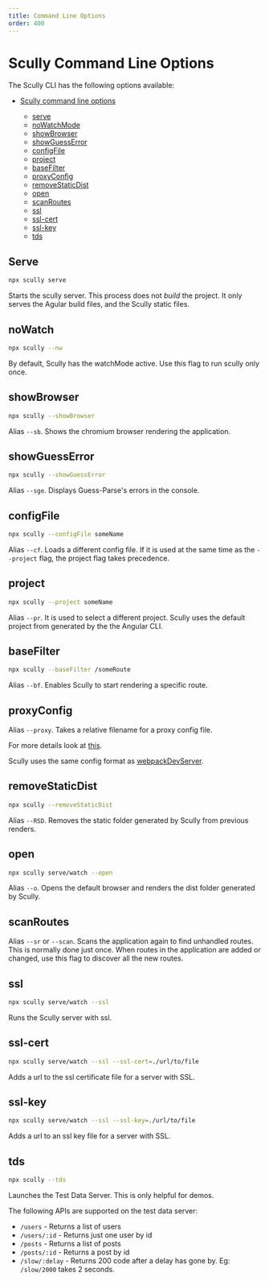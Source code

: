 ```yaml
---
title: Command Line Options
order: 400
---
```


# Scully Command Line Options

The Scully CLI has the following options available:

- [Scully command line options](#scully-command-line-options)

  - [serve](#serve)
  - [noWatchMode](#noWatch)
  - [showBrowser](#showbrowser)
  - [showGuessError](#showguesserror)
  - [configFile](#configfile)
  - [project](#project)
  - [baseFilter](#basefilter)
  - [proxyConfig](proxyconfig)
  - [removeStaticDist](#removestaticdist)
  - [open](#open)
  - [scanRoutes](scanRoutes)
  - [ssl](#ssl)
  - [ssl-cert](#ssl-cert)
  - [ssl-key](#ssl-key)
  - [tds](#tds)

## Serve

```bash
npx scully serve
```

Starts the scully server. This process does not _build_ the project. It only serves the Agular build files, and the Scully static files.

## noWatch

```bash
npx scully --nw
```

By default, Scully has the watchMode active. Use this flag to run scully only once.

## showBrowser

```bash
npx scully --showBrowser
```

Alias `--sb`. Shows the chromium browser rendering the application.

## showGuessError

```bash
npx scully --showGuessError
```

Alias `--sge`. Displays Guess-Parse's errors in the console.

## configFile

```bash
npx scully --configFile someName
```

Alias `--cf`. Loads a different config file. If it is used at the same time as the `--project` flag, the project flag takes precedence.

## project

```bash
npx scully --project someName
```

Alias `--pr`. It is used to select a different project. Scully uses the default project from generated by the the Angular CLI.

## baseFilter

```bash
npx scully --baseFilter /someRoute
```

Alias `--bf`. Enables Scully to start rendering a specific route.

## proxyConfig

Alias `--proxy`. Takes a relative filename for a proxy config file.

For more details look at [this](https://github.com/chimurai/http-proxy-middleware/blob/master/README.md).

Scully uses the same config format as [webpackDevServer](https://webpack.js.org/configuration/dev-server/#devserverproxy).

## removeStaticDist

```bash
npx scully --removeStaticDist
```

Alias `--RSD`. Removes the static folder generated by Scully from previous renders.

## open

```bash
npx scully serve/watch --open
```

Alias `--o`. Opens the default browser and renders the dist folder generated by Scully.

## scanRoutes

Alias `--sr` or `--scan`. Scans the application again to find unhandled routes. This is normally done just once. When routes in the application are added or changed, use this flag to discover all the new routes.

## ssl

```bash
npx scully serve/watch --ssl
```

Runs the Scully server with ssl.

## ssl-cert

```bash
npx scully serve/watch --ssl --ssl-cert=./url/to/file
```

Adds a url to the ssl certificate file for a server with SSL.

## ssl-key

```bash
npx scully serve/watch --ssl --ssl-key=./url/to/file
```

Adds a url to an ssl key file for a server with SSL.

## tds

```bash
npx scully --tds
```

Launches the Test Data Server. This is only helpful for demos.

The following APIs are supported on the test data server:

- `/users` - Returns a list of users
- `/users/:id` - Returns just one user by id
- `/posts` - Returns a list of posts
- `/posts/:id` - Returns a post by id
- `/slow/:delay` - Returns 200 code after a delay has gone by. Eg: `/slow/2000` takes 2 seconds.
